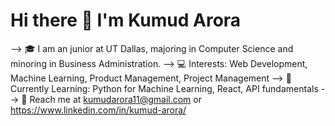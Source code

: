 # Hi there 👋 I'm Kumud Arora

--> 🎓 I am an junior at UT Dallas, majoring in Computer Science and minoring in Business Administration.
--> 💻 Interests: Web Development, Machine Learning, Product Management, Project Management
--> 🌱 Currently Learning: Python for Machine Learning, React, API fundamentals
--> 📨 Reach me at kumudarora11@gmail.com or https://www.linkedin.com/in/kumud-arora/

